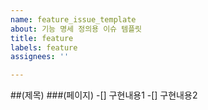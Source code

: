 ```yaml
---
name: feature_issue_template
about: 기능 명세 정의용 이슈 템플릿
title: feature
labels: feature
assignees: ''

---
```


##(제목)
###(페이지)
-[] 구현내용1
-[] 구현내용2
